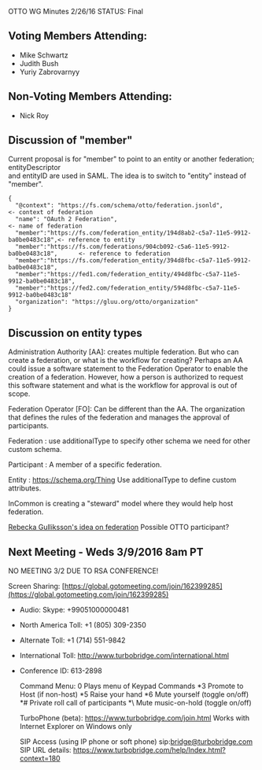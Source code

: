 OTTO WG Minutes 2/26/16
STATUS: Final

## Voting Members Attending:
 - Mike Schwartz
 - Judith Bush
 - Yuriy Zabrovarnyy

## Non-Voting Members Attending:
 - Nick Roy
 
## Discussion of "member" 

Current proposal is for "member" to point to an entity or another federation; entityDescriptor  
and entityID are used in SAML. The idea is to switch to "entity" instead of "member".

    {
      "@context": "https://fs.com/schema/otto/federation.jsonld",                      <- context of federation
      "name": "OAuth 2 Federation",                                                    <- name of federation
      "member":"https://fs.com/federation_entity/194d8ab2-c5a7-11e5-9912-ba0be0483c18",<- reference to entity
      "member":"https://fs.com/federations/904cb092-c5a6-11e5-9912-ba0be0483c18",      <- reference to federation
      "member":"https://fs.com/federation_entity/394d8fbc-c5a7-11e5-9912-ba0be0483c18",
      "member":"https://fed1.com/federation_entity/494d8fbc-c5a7-11e5-9912-ba0be0483c18",
      "member":"https://fed2.com/federation_entity/594d8fbc-c5a7-11e5-9912-ba0be0483c18" 
      "organization": "https://gluu.org/otto/organization"
    }

## Discussion on entity types

Administration Authority [AA]: creates multiple federation. But who can create a federation, or 
what is the workflow for creating? Perhaps an AA could issue a software statement to the Federation Operator 
to enable the creation of a federation. However, how a person is authorized to request this software
statement and what is the workflow for approval is out of scope. 

Federation Operator [FO]: Can be different than the AA. The organization that defines the rules
of the federation and manages the approval of participants.

Federation : use additionalType to specify other schema we need for other custom schema.

Participant : A member of a specific federation.

Entity : https://schema.org/Thing  Use additionalType to define custom attributes. 

InCommon is creating a "steward" model where they would help host federation.

[Rebecka Gulliksson's idea on federation](https://gist.github.com/rebeckag/f0de040f2cf26b8f2705)
Possible OTTO participant?

## Next Meeting - Weds 3/9/2016 8am PT

NO MEETING 3/2 DUE TO RSA CONFERENCE!

Screen Sharing: [https://global.gotomeeting.com/join/162399285](https://global.gotomeeting.com/join/162399285)

 - Audio: Skype: +99051000000481
 - North America Toll: +1 (805) 309-2350
 - Alternate Toll: +1 (714) 551-9842
 - International Toll: http://www.turbobridge.com/international.html

 - Conference ID: 613-2898

    Command Menu: 0 Plays menu of Keypad Commands *3 Promote to Host (if non-host) *5 Raise your hand 
    *6 Mute yourself (toggle on/off) *# Private roll call of participants *\ Mute music-on-hold (toggle on/off)

    TurboPhone (beta): https://www.turbobridge.com/join.html Works with Internet Explorer on Windows only

    SIP Access (using IP phone or soft phone) sip:bridge@turbobridge.com
    SIP URL details: https://www.turbobridge.com/help/Index.html?context=180

